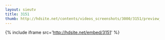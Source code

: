 ```yaml
---
layout: sieutv
title: 3151
thumb: http://hdsite.net/contents/videos_screenshots/3000/3151/preview_360p.mp4.jpg
---
```

{% include iframe src='http://hdsite.net/embed/3151' %}
 
